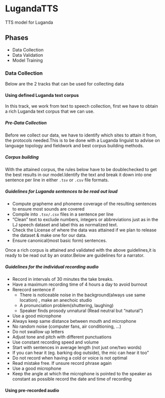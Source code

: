 # LugandaTTS
TTS model for Luganda

## Phases

- Data Collection
- Data Validation
- Model Training

### Data Collection
Below are the 2 tracks that can be used for collecting data
#### Using defined Luganda text corpus
In this track, we work from text to speech collection, first we have to obtain a rich Luganda text corpus that we can use. 
##### Pre-Data Collection
Before we collect our data, we have to identify which sites to attain it from, the protocols needed.This is to be done with a Luganda linguist to advise on language topology and fieldwork and best corpus building methods.
##### Corpus building
With the attained  corpus, the rules below have to be doublechecked to get the best results in our model.Identify the text and break it down into one sentence per line in either `.tsv` or `.csv` file formats.
##### Guidelines for Luganda sentences to be read out loud
- Compute grapheme and phoneme coverage of the resulting sentences to ensure most sounds are covered
- Compile into `.tsv/.csv` files in a sentence per line
- “Clean” text to exclude numbers, integers or abbreviations just as in the LJ speech dataset and label this as normalized text.
- Check the License of where the data was attained if we plan to release the dataset & make one for our data.  
- Ensure canonical(most basic form) sentences.

Once a rich corpus is attained and validated with the above guidelines,it is ready to be read out by an orator.Below are guidelines for a narrator.
##### Guidelines for the individual recording audio
- Record in intervals of 30 minutes the take breaks.
- Have a maximum recording time of 4 hours a day to avoid burnout
- Rerecord sentence if 
    - There is noticeable noise in the background(always use same location) , make an anechoic studio
    - A pronunciation problem(shuttering, laughing)
    - Speaker finds prosody unnatural (Read neutral but “natural”)
- Use a good microphone
- Always keep same distance between mouth and microphone
- No random noise (computer fans, air conditioning, …)
- Do not swallow up letters
- Adjust tone and pitch with different punctuations
- Use constant recording speed and volume
- Start with sentences in average length (not just one/two words)
- If you can hear it (eg. barking dog outside), the mic can hear it too”
- Do not record when having a cold or voice is not optimal
- Read mistake free. If unsure record phrase again
- Use a good microphone
- Keep the angle at which the microphone is pointed to the speaker as constant as possible record the date and time of recording


#### Using pre-recorded audio 

